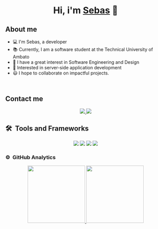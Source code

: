 <div align="center">
<h1 align="center">Hi, i'm <a href="">Sebas</a> 👋</h1>
</div>

<!-- <img src="https://i.imgur.com/banner.png"> -->

## About me

- 💻 I'm Sebas, a developer
- 📚 Currently, I am a software student at the Technical University of Ambato
- 📝 I have a great interest in Software Engineering and Design
- 🚩 Interested in server-side application development
- 😃 I hope to collaborate on impactful projects.

<br>

## Contact me

<p align="center">
  <a href="https://www.linkedin.com/in/sebastianpalate1/">
    <img src="https://skillicons.dev/icons?i=linkedin" />
  </a>
  <a href="https://www.instagram.com/sebastianpalate1/">
    <img src="https://skillicons.dev/icons?i=instagram" />
  </a>
</p>

## 🛠️ &nbsp;Tools and Frameworks
<p align="center">
  <a>
    <img src="https://skillicons.dev/icons?i=java,linux,py,js,css" />
  </a>
   <a>
    <img src="https://skillicons.dev/icons?i=vscode,idea,postman" />
  </a>
  <a>
    <img src="https://skillicons.dev/icons?i=react,gcp,nginx,nodejs,opencv" />
  </a>
  <a>
    <img src="https://skillicons.dev/icons?i=postgres,mysql,prisma" />
  </a>
</p>

### ⚙️ &nbsp;GitHub Analytics

<p align="center">
<a href="https://github.com/sebasPalate">
  <img height="180em" src="https://github-readme-stats-eight-theta.vercel.app/api?username=sebasPalate&show_icons=true&theme=algolia&include_all_commits=true&count_private=true"/>
  <img height="180em" src="https://github-readme-stats-eight-theta.vercel.app/api/top-langs/?username=sebasPalate&layout=compact&langs_count=8&theme=algolia"/>
</a>
</p>
